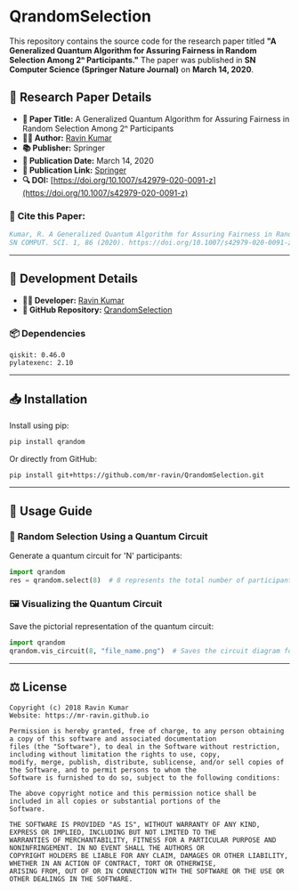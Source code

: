 # QrandomSelection

This repository contains the source code for the research paper titled **"A Generalized Quantum Algorithm for Assuring Fairness in Random Selection Among 2ⁿ Participants."** The paper was published in **SN Computer Science (Springer Nature Journal)** on **March 14, 2020**.

## 📜 **Research Paper Details**

- **📝 Paper Title:** A Generalized Quantum Algorithm for Assuring Fairness in Random Selection Among 2ⁿ Participants
- **👨‍💻 Author:** [Ravin Kumar](https://mr-ravin.github.io/)
- **📚 Publisher:** Springer
- **📅 Publication Date:** March 14, 2020
- **🔗 Publication Link:** [Springer](https://link.springer.com/article/10.1007/s42979-020-0091-z)
- **🔍 DOI:** [https://doi.org/10.1007/s42979-020-0091-z](https://doi.org/10.1007/s42979-020-0091-z)

### 📖 **Cite this Paper:**

```bibtex
Kumar, R. A Generalized Quantum Algorithm for Assuring Fairness in Random Selection Among 2N Participants.  
SN COMPUT. SCI. 1, 86 (2020). https://doi.org/10.1007/s42979-020-0091-z
```

---

## 🔧 **Development Details**

- **👨‍💻 Developer:** [Ravin Kumar](https://mr-ravin.github.io)
- **📂 GitHub Repository:** [QrandomSelection](https://github.com/mr-ravin/QrandomSelection)

### 📦 **Dependencies**

```
qiskit: 0.46.0
pylatexenc: 2.10
```

---

## 📥 **Installation**

Install using pip:

```sh
pip install qrandom
```

Or directly from GitHub:

```sh
pip install git+https://github.com/mr-ravin/QrandomSelection.git
```

---

## 🚀 **Usage Guide**

### 🎲 **Random Selection Using a Quantum Circuit**

Generate a quantum circuit for 'N' participants:

```python
import qrandom
res = qrandom.select(8)  # 8 represents the total number of participants.
```

### 🖼 **Visualizing the Quantum Circuit**

Save the pictorial representation of the quantum circuit:

```python
import qrandom
qrandom.vis_circuit(8, "file_name.png")  # Saves the circuit diagram for 8 participants as file_name.png
```

---

## ⚖️ **License**

```text
Copyright (c) 2018 Ravin Kumar
Website: https://mr-ravin.github.io

Permission is hereby granted, free of charge, to any person obtaining a copy of this software and associated documentation 
files (the "Software"), to deal in the Software without restriction, including without limitation the rights to use, copy, 
modify, merge, publish, distribute, sublicense, and/or sell copies of the Software, and to permit persons to whom the 
Software is furnished to do so, subject to the following conditions:

The above copyright notice and this permission notice shall be included in all copies or substantial portions of the 
Software.

THE SOFTWARE IS PROVIDED "AS IS", WITHOUT WARRANTY OF ANY KIND, EXPRESS OR IMPLIED, INCLUDING BUT NOT LIMITED TO THE 
WARRANTIES OF MERCHANTABILITY, FITNESS FOR A PARTICULAR PURPOSE AND NONINFRINGEMENT. IN NO EVENT SHALL THE AUTHORS OR 
COPYRIGHT HOLDERS BE LIABLE FOR ANY CLAIM, DAMAGES OR OTHER LIABILITY, WHETHER IN AN ACTION OF CONTRACT, TORT OR OTHERWISE, 
ARISING FROM, OUT OF OR IN CONNECTION WITH THE SOFTWARE OR THE USE OR OTHER DEALINGS IN THE SOFTWARE.
```